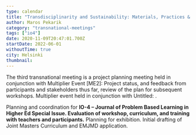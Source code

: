 ```yaml
---
type: calendar
title: "Transdisciplinarity and Sustainability: Materials, Practices & Pedagogy #2 (TM2)"
author: Maros Pekarik
category: "transnational-meetings"
tags: ["io4"]
date: 2020-11-09T20:47:01.700Z
startDate: 2022-06-01
withoutTime: true
city: Helsinki
thumbnail:
---
```

The third transnational meeting is a project planning meeting held in conjunction with Multiplier Event [ME2]: Project status, and feedback from participants and stakeholders thus far, review of the plan for subsequent workshops. Multiplier event held in conjunction with Untitled: .

Planning and coordination for **IO-4 – Journal of Problem Based Learning in Higher Ed Special Issue. Evaluation of workshop, curriculum, and training with teachers and participants.** Planning for exhibition. Initial drafting of Joint Masters Curriculum and EMJMD application.

